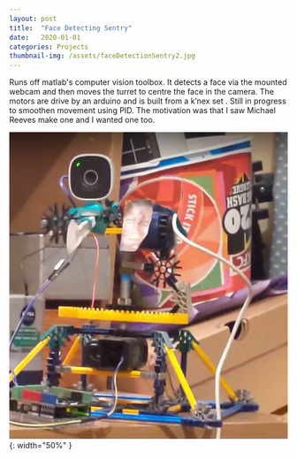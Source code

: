 ```yaml
---
layout: post
title:  "Face Detecting Sentry"
date:   2020-01-01
categories: Projects
thumbnail-img: /assets/faceDetectionSentry2.jpg
---
```


Runs off matlab's computer vision toolbox. It detects a face via the mounted webcam and then moves the turret to centre the face in the camera. The motors are drive by an arduino and is built from a k’nex set . Still in progress to smoothen movement using PID. The motivation was that I saw Michael Reeves make one and I wanted one too.

![Face Detection Sentry 2](/assets/faceDetectionSentry2.jpg){: width="50%" } 